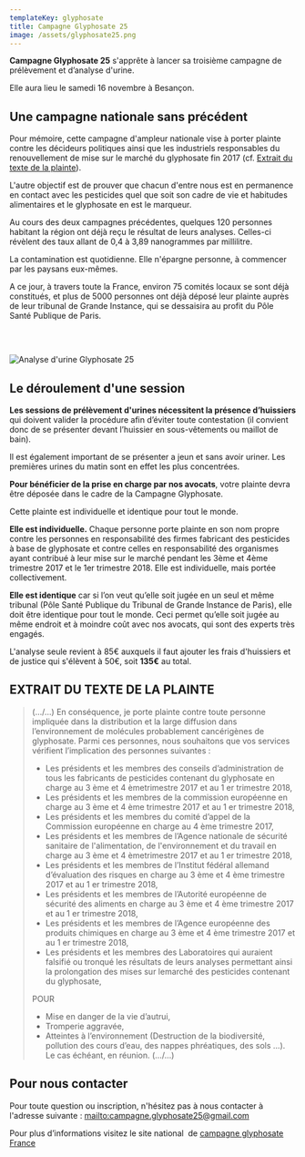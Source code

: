 ```yaml
---
templateKey: glyphosate
title: Campagne Glyphosate 25
image: /assets/glyphosate25.png
---
```

**Campagne Glyphosate 25** s'apprête à lancer sa troisième campagne de prélèvement et d’analyse d'urine.

Elle aura lieu le samedi 16 novembre à Besançon.

## Une campagne nationale sans précédent

Pour mémoire, cette campagne d'ampleur nationale vise à porter plainte contre les décideurs politiques ainsi que les industriels responsables du renouvellement de mise sur le marché du glyphosate fin 2017 (cf. [Extrait du texte de la plainte](#extrait-plainte)).

L'autre objectif est de prouver que chacun d'entre nous est en permanence en contact avec les pesticides quel que soit son cadre de vie et habitudes alimentaires et le glyphosate en est le marqueur.

Au cours des deux campagnes précédentes, quelques 120 personnes habitant la région ont déjà reçu le résultat de leurs analyses. Celles-ci révèlent des taux allant de 0,4 à 3,89 nanogrammes par millilitre.

La contamination est quotidienne. Elle n'épargne personne, à commencer par les paysans eux-mêmes.

A ce jour, à travers toute la France, environ 75 comités locaux se sont déjà constitués, et plus de 5000 personnes ont déjà déposé leur plainte auprès de leur tribunal de Grande Instance, qui se dessaisira au profit du Pôle Santé Publique de Paris.

<div style="height:2rem"></div>

![Analyse d'urine Glyphosate 25](/assets/62403763_2125052240925741_5577726314799955968_n.jpg "Du glyphosate dans vos urines ! Les pisseurs de glyphosate à Besançon.")

## Le déroulement d'une session

**Les sessions de prélèvement d'urines nécessitent la présence d’huissiers** qui doivent valider la procédure afin d’éviter toute contestation (il convient donc de se présenter devant l’huissier en sous-vêtements ou maillot de bain).

Il est également important de se présenter a jeun et sans avoir uriner. Les premières urines du matin sont en effet les plus concentrées.

**Pour bénéficier de la prise en charge par nos avocats**, votre plainte devra être déposée dans le cadre de la Campagne Glyphosate.

Cette plainte est individuelle et identique pour tout le monde.

**Elle est individuelle.** Chaque personne porte plainte en son nom propre contre les personnes en responsabilité des firmes fabricant des pesticides à base de glyphosate et contre celles en responsabilité des organismes ayant contribué à leur mise sur le marché pendant les 3ème et 4ème trimestre 2017 et le 1er trimestre 2018. Elle est individuelle, mais portée collectivement.

**Elle est identique** car si l’on veut qu’elle soit jugée en un seul et même tribunal (Pôle Santé Publique du Tribunal de Grande Instance de Paris), elle doit être identique pour tout le monde. Ceci permet qu’elle soit jugée au même endroit et à moindre coût avec nos avocats, qui sont des experts très engagés.

L'analyse seule revient à 85€ auxquels il faut ajouter les frais d'huissiers et de justice qui s'élèvent à 50€, soit **135€** au total.

<a name="extrait-plainte"></a>

## EXTRAIT DU TEXTE DE LA PLAINTE

> (…/…) En conséquence, je porte plainte contre toute personne impliquée dans la distribution et la large diffusion dans l’environnement de molécules probablement cancérigènes de glyphosate. Parmi ces personnes, nous souhaitons que vos services vérifient l’implication des personnes suivantes :
>
> * Les présidents et les membres des conseils d’administration de tous les fabricants de pesticides contenant du glyphosate en charge au 3 ème et 4 èmetrimestre 2017 et au 1 er trimestre 2018,
> * Les présidents et les membres de la commission européenne en charge au 3 ème et 4 ème trimestre 2017 et au 1 er trimestre 2018,
> * Les présidents et les membres du comité d’appel de la Commission européenne en charge au 4 ème trimestre 2017,
> * Les présidents et les membres de l’Agence nationale de sécurité sanitaire de l'alimentation, de l'environnement et du travail en charge au 3 ème et 4 èmetrimestre 2017 et au 1 er trimestre 2018,
> * Les présidents et les membres de l’Institut fédéral allemand d’évaluation des risques en charge au 3 ème et 4 ème trimestre 2017 et au 1 er trimestre 2018,
> * Les présidents et les membres de l’Autorité européenne de sécurité des aliments en charge au 3 ème et 4 ème trimestre 2017 et au 1 er trimestre 2018,
> * Les présidents et les membres de l’Agence européenne des produits chimiques en charge au 3 ème et 4 ème trimestre 2017 et au 1 er trimestre 2018,
> * Les présidents et les membres des Laboratoires qui auraient falsifié ou tronqué les résultats de leurs analyses permettant ainsi la prolongation des mises sur lemarché des pesticides contenant du glyphosate,
>
> POUR
>
> * Mise en danger de la vie d’autrui,
> * Tromperie aggravée,
> * Atteintes à l’environnement (Destruction de la biodiversité, pollution des cours d’eau, des nappes phréatiques, des sols …). Le cas échéant, en réunion. (…/…)

## Pour nous contacter

Pour toute question ou inscription, n'hésitez pas à nous contacter à l'adresse suivante : <mailto:campagne.glyphosate25@gmail.com>

Pour plus d’informations visitez le site national  de [campagne glyphosate France](https://www.campagneglyphosate.com/)
